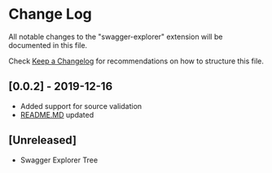 # Change Log

All notable changes to the "swagger-explorer" extension will be documented in this file.

Check [Keep a Changelog](http://keepachangelog.com/) for recommendations on how to structure this file.

## [0.0.2] - 2019-12-16

- Added support for source validation
- [README.MD](README.md) updated

## [Unreleased]

- Swagger Explorer Tree
